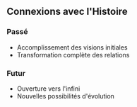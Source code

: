 ## Connexions avec l'Histoire
### Passé
- Accomplissement des visions initiales
- Transformation complète des relations

### Futur
- Ouverture vers l'infini
- Nouvelles possibilités d'évolution
